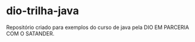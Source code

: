 # dio-trilha-java
Repositório criado para exemplos do curso de java pela DIO EM PARCERIA COM O SATANDER.
